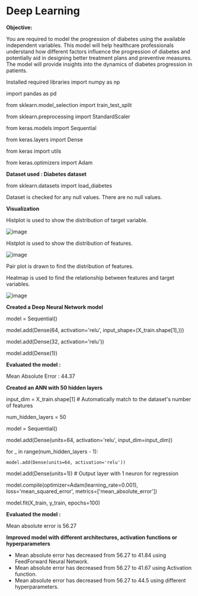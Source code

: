 # Deep Learning

**Objective:**

You are required to model the progression of diabetes using the available independent variables. This model will help healthcare professionals understand how different factors influence the progression of diabetes and potentially aid in designing better treatment plans and preventive measures. The model will provide insights into the dynamics of diabetes progression in patients.

Installed required libraries
import numpy as np

import pandas as pd

from sklearn.model_selection import train_test_split

from sklearn.preprocessing import StandardScaler

from keras.models import Sequential

from keras.layers import Dense

from keras import utils

from keras.optimizers import Adam

**Dataset used : Diabetes dataset**

from sklearn.datasets import load_diabetes

Dataset is checked for any null values. There are no null values.

**Visualization**

Histplot is used to show the distribution of target variable.

![image](https://github.com/user-attachments/assets/08d943e8-99a1-4bf2-9433-b8a7d902d62b)

Histplot is used to show the distribution of features.

![image](https://github.com/user-attachments/assets/3a28046e-5b51-49c4-a9d0-c67fa9778b45)

Pair plot is drawn to find the distribution of features.

Heatmap is used to find the relationship between features and target variables.

![image](https://github.com/user-attachments/assets/b1a3724d-8edc-44dc-84b5-a0fce311f7af)

**Created a Deep Neural Network model**

model = Sequential()

model.add(Dense(64, activation='relu', input_shape=(X_train.shape[1],)))

model.add(Dense(32, activation='relu'))

model.add(Dense(1)) 

**Evaluated the model :**

Mean Absolute Error : 44.37

**Created an ANN with 50 hidden layers**

input_dim = X_train.shape[1]  # Automatically match to the dataset's number of features

num_hidden_layers = 50

model = Sequential()

model.add(Dense(units=64, activation='relu', input_dim=input_dim))

for _ in range(num_hidden_layers - 1):

    model.add(Dense(units=64, activation='relu'))

model.add(Dense(units=1))  # Output layer with 1 neuron for regression

model.compile(optimizer=Adam(learning_rate=0.001), loss='mean_squared_error', metrics=['mean_absolute_error'])

model.fit(X_train, y_train, epochs=100)

**Evaluated the model :**

Mean absolute error is 56.27

**Improved model with different architectures, activation functions or hyperparameters**

* Mean absolute error has decreased from 56.27 to 41.84 using FeedForward Neural Network.
* Mean absolute error has decreased from 56.27 to 41.67 using Activation function.
* Mean absolute error has decreased from 56.27 to 44.5 using different hyperparameters.





